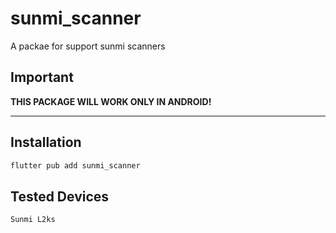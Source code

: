 # sunmi_scanner

A packae for support sunmi scanners

## Important

**THIS PACKAGE WILL WORK ONLY IN ANDROID!**

---

## Installation

```bash
flutter pub add sunmi_scanner
```

## Tested Devices

```bash
Sunmi L2ks
```
